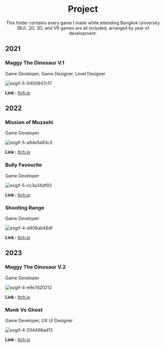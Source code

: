 <div align="center">
  <h1>Project</h1>
</div>
<div align="center">
This folder contains every game I made while attending Bangkok University (BU). 2D, 3D, and VR games are all included, arranged by year of development.
</div>

## 2021

### Maggy The Dinosaur V.1

Game Developer, Game Designer, Level Designer

![ezgif-5-0400847c17](https://github.com/SuNnY54569/Portfolio/assets/87000150/07f5f916-4ad0-4c22-9f18-18ffe044169d)

__Link :__ [Itch.io](https://sunny54569.itch.io/maggy-the-dinosaur-v1)

## 2022

### Mission of Muzashi

Game Developer

![ezgif-5-a9de5a93c3](https://github.com/SuNnY54569/Portfolio/assets/87000150/57bf5546-5c5f-44a4-b8d6-4c65dc03b92e)

__Link :__ [Itch.io](https://sunny54569.itch.io/mission-of-muzashi)

### Bully Favourite

Game Developer

![ezgif-5-cc3a34df93](https://github.com/SuNnY54569/Portfolio/assets/87000150/e2a05eef-94c2-4db2-8c67-b4b5d85c2342)

__Link :__ [Itch.io](https://sunny54569.itch.io/bully-favourite)

### Shooting Range

Game Developer

![ezgif-4-d406ab48df](https://github.com/SuNnY54569/Portfolio/assets/87000150/9ce943e8-bb9b-40b8-9eb2-6bfa14941829)

__Link :__ [Itch.io](https://sunny54569.itch.io/shooting-range)

## 2023

### Maggy The Dinosaur V.2

Game Developer

![ezgif-4-e9e7d20212](https://github.com/SuNnY54569/Portfolio/assets/87000150/3e038d8b-536e-4216-9016-399ad9ac2be1)

__Link :__ [Itch.io](https://sunny54569.itch.io/maggy-the-dinosaur-v2)

### Monk Vs Ghost

Game Developer, UX UI Designer

![ezgif-4-204498ad13](https://github.com/SuNnY54569/Portfolio/assets/87000150/215257e7-d1f1-4650-a069-fe8e5b49d7b6)

__Link :__ [Itch.io](https://sunny54569.itch.io/maggy-the-dinosaur-v2)





